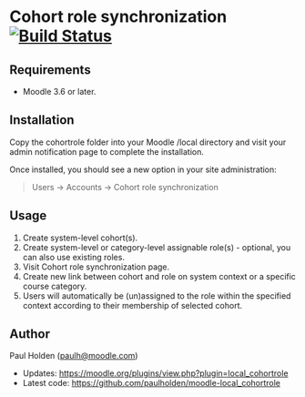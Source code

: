 # Cohort role synchronization [![Build Status](https://github.com/paulholden/moodle-local_cohortrole/workflows/moodle-plugin-ci/badge.svg)](https://github.com/paulholden/moodle-local_cohortrole/actions)

## Requirements

- Moodle 3.6 or later.

## Installation

Copy the cohortrole folder into your Moodle /local directory and visit your admin notification page to complete the installation.

Once installed, you should see a new option in your site administration:

> Users -> Accounts -> Cohort role synchronization

## Usage

1. Create system-level cohort(s).
2. Create system-level or category-level assignable role(s) - optional, you can also use existing roles.
3. Visit Cohort role synchronization page.
4. Create new link between cohort and role on system context or a specific course category.
5. Users will automatically be (un)assigned to the role within the specified context according to their membership of selected cohort.

## Author

Paul Holden (paulh@moodle.com)

- Updates: https://moodle.org/plugins/view.php?plugin=local_cohortrole
- Latest code: https://github.com/paulholden/moodle-local_cohortrole
